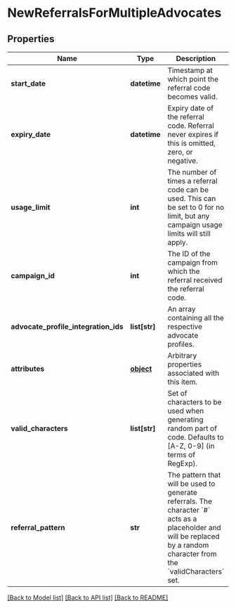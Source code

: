 # NewReferralsForMultipleAdvocates

## Properties
Name | Type | Description | Notes
------------ | ------------- | ------------- | -------------
**start_date** | **datetime** | Timestamp at which point the referral code becomes valid. | [optional] 
**expiry_date** | **datetime** | Expiry date of the referral code. Referral never expires if this is omitted, zero, or negative. | [optional] 
**usage_limit** | **int** | The number of times a referral code can be used. This can be set to 0 for no limit, but any campaign usage limits will still apply.  | 
**campaign_id** | **int** | The ID of the campaign from which the referral received the referral code. | 
**advocate_profile_integration_ids** | **list[str]** | An array containing all the respective advocate profiles. | 
**attributes** | [**object**](.md) | Arbitrary properties associated with this item. | [optional] 
**valid_characters** | **list[str]** | Set of characters to be used when generating random part of code. Defaults to [A-Z, 0-9] (in terms of RegExp). | [optional] 
**referral_pattern** | **str** | The pattern that will be used to generate referrals. The character &#x60;#&#x60; acts as a placeholder and will be replaced by a random character from the &#x60;validCharacters&#x60; set.  | [optional] 

[[Back to Model list]](../README.md#documentation-for-models) [[Back to API list]](../README.md#documentation-for-api-endpoints) [[Back to README]](../README.md)


